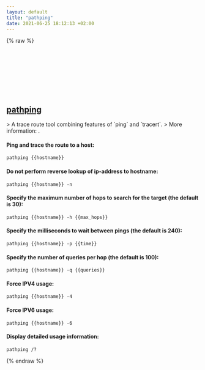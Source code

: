 ```yaml
---
layout: default
title: "pathping"
date: 2021-06-25 18:12:13 +02:00
---
```

{% raw %}
<h2 id="pathping">
  <a href="/en/windows/pathping.html">pathping</a> <a href="#pathping"><svg class="icon">
    <use href="/assets/images/unicode_sprite.svg#link" />
  </svg></a>
</h2>
> A trace route tool combining features of `ping` and `tracert`.
> More information: <https://docs.microsoft.com/windows-server/administration/windows-commands/pathping>.

#### Ping and trace the route to a host:
```shell
pathping {{hostname}}
```
#### Do not perform reverse lookup of ip-address to hostname:
```shell
pathping {{hostname}} -n
```
#### Specify the maximum number of hops to search for the target (the default is 30):
```shell
pathping {{hostname}} -h {{max_hops}}
```
#### Specify the milliseconds to wait between pings (the default is 240):
```shell
pathping {{hostname}} -p {{time}}
```
#### Specify the number of queries per hop (the default is 100):
```shell
pathping {{hostname}} -q {{queries}}
```
#### Force IPV4 usage:
```shell
pathping {{hostname}} -4
```
#### Force IPV6 usage:
```shell
pathping {{hostname}} -6
```
#### Display detailed usage information:
```shell
pathping /?
```
{% endraw %}